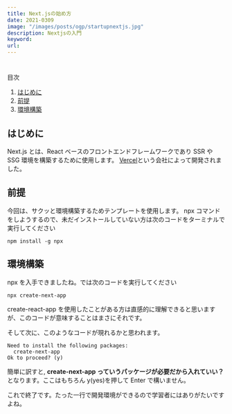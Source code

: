 ```yaml
---
title: Next.jsの始め方
date: 2021-0309
image: "/images/posts/ogp/startupnextjs.jpg"
description: Nextjsの入門
keyword:
url:
---
```


#

<div>
   <p>目次</p>
   <ol>
      <li>
         <a href="#1">はじめに</a>
      </li>
      <li>
         <a href="#2">前提</a>
      </li>
      <li>
        <a href="#3">環境構築</a>
      </li>
   </ol>
</div>

<h2 id="1">はじめに</h2>

Next.js とは、React ベースのフロントエンドフレームワークであり SSR や SSG 環境を構築するために使用します。
[Vercel](https://vercel.com/home?utm_source=next-site&utm_medium=banner&utm_campaign=next-website)という会社によって開発されました。

<h2 id="2">前提</h2>

今回は、サクッと環境構築するためテンプレートを使用します。
npx コマンドをしようするので、未だインストールしていない方は次のコードをターミナルで実行してください

```
npm install -g npx
```

<h2 id="3">環境構築</h2>

npx を入手できましたね。では次のコードを実行してください

```
npx create-next-app
```

create-react-app を使用したことがある方は直感的に理解できると思いますが、このコードが意味することはまさにそれです。

そして次に、このようなコードが現れるかと思われます。

```
Need to install the following packages:
  create-next-app
Ok to proceed? (y)
```

簡単に訳すと, **create-next-app っていうパッケージが必要だから入れていい？** となります。ここはもちろん y(yes)を押して Enter で構いません。

これで終了です。たった一行で開発環境ができるので学習者にはありがたいですよね。
